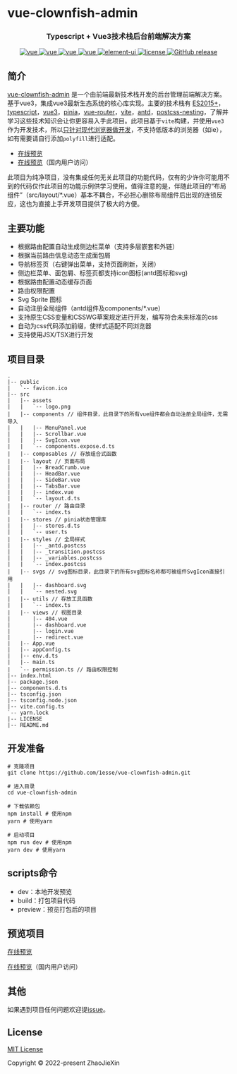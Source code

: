 <h1>vue-clownfish-admin<h3 align="center">Typescript + Vue3技术栈后台前端解决方案</h3></h1>
<p align="center">
  <a href="https://github.com/vuejs/core">
    <img src="https://img.shields.io/badge/vue-3.2.37-brightgreen.svg" alt="vue">
  </a>
  <a href="https://github.com/vitejs/vite">
    <img src="https://img.shields.io/badge/vite-2.9.10-brightgreen.svg" alt="vue">
  </a>
  <a href="https://github.com/vuejs/pinia">
    <img src="https://img.shields.io/badge/pinia-2.0.14-brightgreen.svg" alt="vue">
  </a>
  <a href="https://github.com/vuejs/router">
    <img src="https://img.shields.io/badge/vueRouter-4.0.15-brightgreen.svg" alt="vue">
  </a>
  <a href="https://github.com/vueComponent/ant-design-vue">
    <img src="https://img.shields.io/badge/antdv-3.2.5-brightgreen.svg" alt="element-ui">
  </a>
  <a href="https://github.com/1esse/vue-clownfish-admin/blob/master/LICENSE">
    <img src="https://img.shields.io/github/license/mashape/apistatus.svg" alt="license">
  </a>
  <a href="https://github.com/1esse/vue-clownfish-admin/releases">
    <img src="https://img.shields.io/github/v/release/1esse/vue-clownfish-admin.svg" alt="GitHub release">
  </a>
</p>


## 简介
[vue-clownfish-admin](https://github.com/1esse/vue-clownfish-admin) 是一个由前端最新技术栈开发的后台管理前端解决方案。基于vue3，集成vue3最新生态系统的核心库实现。主要的技术栈有
[ES2015+](http://es6.ruanyifeng.com/)，[typescript](https://www.typescriptlang.org/zh/)，[vue3](https://staging-cn.vuejs.org)，[pinia](https://pinia.vuejs.org/)，[vue-router](https://router.vuejs.org/zh/)，[vite](https://cn.vitejs.dev/)，[antd](https://antdv.com/)，[postcss-nesting](https://github.com/csstools/postcss-plugins/tree/main/plugins/postcss-nesting#readme)，了解并学习这些技术知识会让你更容易入手此项目。此项目基于`vite`构建，并使用`vue3`作为开发技术，所以[只针对现代浏览器做开发](https://cn.vitejs.dev/guide/build.html#browser-compatibility)，不支持低版本的浏览器（如ie），如有需要请自行添加`polyfill`进行适配。
+ [在线预览](https://1esse.github.io/vue-clownfish-admin)
+ [在线预览](http://rcui6i1mn.hn-bkt.clouddn.com/index.html)（国内用户访问）

此项目为纯净项目，没有集成任何无关此项目的功能代码，仅有的少许你可能用不到的代码仅作此项目的功能示例供学习使用。值得注意的是，伴随此项目的“布局组件”（src/layout/*.vue）基本不耦合，不必担心删除布局组件后出现的连锁反应，这也为直接上手开发项目提供了极大的方便。
## 主要功能
+ 根据路由配置自动生成侧边栏菜单（支持多层嵌套和外链）
+ 根据当前路由信息动态生成面包屑
+ 导航标签页（右键弹出菜单，支持页面刷新，关闭）
+ 侧边栏菜单、面包屑、标签页都支持icon图标(antd图标和svg)
+ 根据路由配置动态缓存页面
+ 路由权限配置
+ Svg Sprite 图标
+ 自动注册全局组件（antd组件及components/*.vue）
+ 支持原生CSS变量和CSSWG草案规定进行开发，编写符合未来标准的css
+ 自动为css代码添加前缀，使样式适配不同浏览器
+ 支持使用JSX/TSX进行开发

## 项目目录
```
.
|-- public
|   `-- favicon.ico
|-- src
|   |-- assets
|   |   `-- logo.png
|   |-- components // 组件目录，此目录下的所有vue组件都会自动注册全局组件，无需导入
|   |   |-- MenuPanel.vue
|   |   |-- Scrollbar.vue
|   |   |-- SvgIcon.vue
|   |   `-- components.expose.d.ts
|   |-- composables // 存放组合式函数
|   |-- layout // 页面布局
|   |   |-- BreadCrumb.vue
|   |   |-- HeadBar.vue
|   |   |-- SideBar.vue
|   |   |-- TabsBar.vue
|   |   |-- index.vue
|   |   `-- layout.d.ts
|   |-- router // 路由目录
|   |   `-- index.ts
|   |-- stores // pinia状态管理库
|   |   |-- stores.d.ts
|   |   `-- user.ts
|   |-- styles // 全局样式
|   |   |-- _antd.postcss
|   |   |-- _transition.postcss
|   |   |-- _variables.postcss
|   |   `-- index.postcss
|   |-- svgs // svg图标目录，此目录下的所有svg图标名称都可被组件SvgIcon直接引用
|   |   |-- dashboard.svg
|   |   `-- nested.svg
|   |-- utils // 存放工具函数
|   |   `-- index.ts
|   |-- views // 视图目录
|       |-- 404.vue
|       |-- dashboard.vue
|       |-- login.vue
|       |-- redirect.vue
|   |-- App.vue
|   |-- appConfig.ts
|   |-- env.d.ts
|   |-- main.ts
|   `-- permission.ts // 路由权限控制
|-- index.html
|-- package.json
|-- components.d.ts
|-- tsconfig.json
|-- tsconfig.node.json
|-- vite.config.ts
`-- yarn.lock
|-- LICENSE
|-- README.md
```

## 开发准备
    # 克隆项目
    git clone https://github.com/1esse/vue-clownfish-admin.git
    
    # 进入目录
    cd vue-clownfish-admin
    
    # 下载依赖包
    npm install # 使用npm
    yarn # 使用yarn
    
    # 启动项目
    npm run dev # 使用npm
    yarn dev # 使用yarn

## scripts命令
+ dev：本地开发预览
+ build：打包项目代码
+ preview：预览打包后的项目

## 预览项目
[在线预览](https://1esse.github.io/vue-clownfish-admin)

[在线预览](http://rcui6i1mn.hn-bkt.clouddn.com/index.html)（国内用户访问）

## 其他
如果遇到项目任何问题欢迎提[issue](https://github.com/1esse/vue-clownfish-admin/issues/new)。

## License
[MIT License](https://github.com/1esse/vue-clownfish-admin/blob/master/LICENSE)

Copyright	&copy; 2022-present ZhaoJieXin